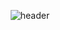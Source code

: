 <!--![header](https://capsule-render.vercel.app/api?type=wave&color=auto&height=300&section=header&text=capsule%20render&fontSize=90)-->

<p align="center">
  <img src="https://capsule-render.vercel.app/api?type=transparent&fontColor=703ee5&text=AhYeon&height=150&fontSize=60&desc=Only%20Use%20Text&descAlignY=75&descAlign=60" alt="header" />
</p>



<!--
**zenzen-k/zenzen-k** is a ✨ _special_ ✨ repository because its `README.md` (this file) appears on your GitHub profile.

Here are some ideas to get you started:

- 🔭 I’m currently working on ...
- 🌱 I’m currently learning ...
- 👯 I’m looking to collaborate on ...
- 🤔 I’m looking for help with ...
- 💬 Ask me about ...
- 📫 How to reach me: ...
- 😄 Pronouns: ...
- ⚡ Fun fact: ...
-->
